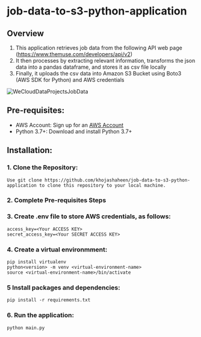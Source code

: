 # job-data-to-s3-python-application

## Overview
1. This application retrieves job data from the following API web page  (https://www.themuse.com/developers/api/v2)
2. It then processes by extracting relevant information, transforms the json data into a pandas dataframe, and stores it as csv file locally
3. Finally, it uploads the csv data into Amazon S3 Bucket using Boto3 (AWS SDK for Python) and AWS credentials



![WeCloudDataProjectsJobData](https://github.com/khojashaheen/job-data-to-s3-python-project/assets/132402838/56c2581c-6099-41e5-9a76-c9ebfde8fa45)


## Pre-requisites:
- AWS Account: Sign up for an [AWS Account](https://aws.amazon.com/)
- Python 3.7+: Download and install Python 3.7+

## Installation:
### 1. Clone the Repository:
	Use git clone https://github.com/khojashaheen/job-data-to-s3-python-application to clone this repository to your local machine.

### 2. Complete Pre-requisites Steps

### 3. Create .env file to store AWS credentials, as follows:
    access_key=<Your ACCESS KEY>
    secret_access_key=<Your SECRET ACCESS KEY>

### 4. Create a virtual environmment:
    pip install virtualenv
    python<version> -m venv <virtual-environment-name>
    source <virtual-environment-name>/bin/activate
        
### 5 Install packages and dependencies: 
    pip install -r requirements.txt

### 6. Run the application:
    python main.py
